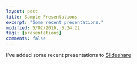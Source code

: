 ```yaml
---
layout: post
title: Sample Presentations
excerpt: "Some recent presentations."
modified: 5/02/2016, 5:24:22
tags: [presentations]
comments: false
---
```


I've added some recent presentations to [Slideshare](http://www.slideshare.net/HeatherGreerKlein)

